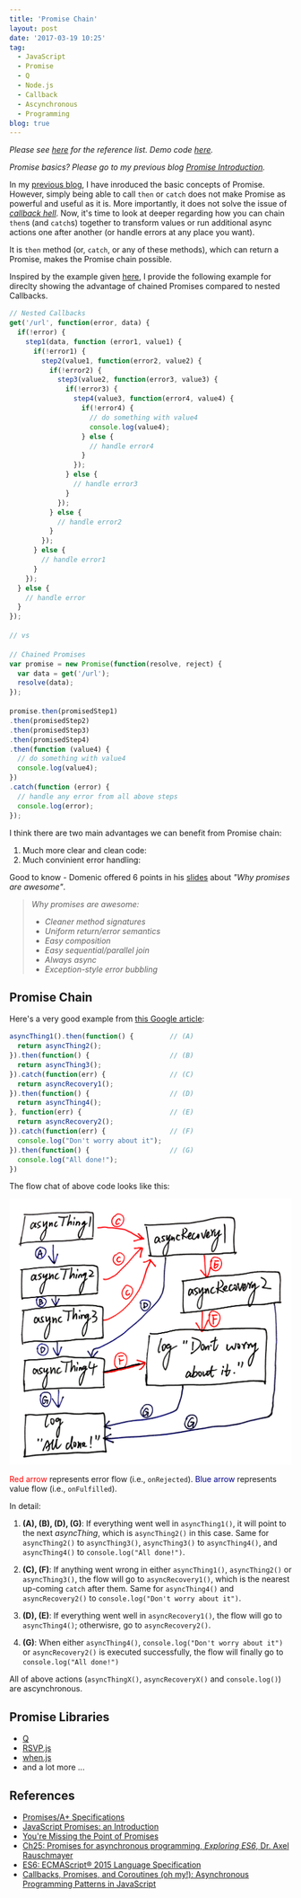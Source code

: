 ```yaml
---
title: 'Promise Chain'
layout: post
date: '2017-03-19 10:25'
tag:
  - JavaScript
  - Promise
  - Q
  - Node.js
  - Callback
  - Ascynchronous
  - Programming
blog: true
---
```


*Please see [here](#references) for the reference list. Demo code [here](https://github.com/fluency03/promise-blog).*


*Promise basics? Please go to my previous blog [Promise Introduction](http://fluency03.com/promise-introduction/).*

<div class="breaker"></div>


In my [previous blog](http://fluency03.com/promise-intoduction/), I have inroduced the basic concepts of Promise. However, simply being able to call `then` or `catch` does not make Promise as powerful and useful as it is. More importantly, it does not solve the issue of [*callback hell*](http://callbackhell.com/). Now, it's time to look at deeper regarding how you can chain `then`s (and `catch`s) together to transform values or run additional async actions one after another (or handle errors at any place you want).

It is `then` method (or, `catch`, or any of these methods), which can return a Promise, makes the Promise chain possible.

Inspired by the example given [here](https://github.com/kriskowal/q), I provide the following example for direclty showing the advantage of chained Promises compared to nested Callbacks.

```javascript
// Nested Callbacks
get('/url', function(error, data) {
  if(!error) {
    step1(data, function (error1, value1) {
      if(!error1) {
        step2(value1, function(error2, value2) {
          if(!error2) {
            step3(value2, function(error3, value3) {
              if(!error3) {
                step4(value3, function(error4, value4) {
                  if(!error4) {
                    // do something with value4
                    console.log(value4);
                  } else {
                    // handle error4
                  }
                });
              } else {
                // handle error3
              }
            });
          } else {
            // handle error2
          }
        });
      } else {
        // handle error1
      }
    });
  } else {
    // handle error
  }
});

// vs

// Chained Promises
var promise = new Promise(function(resolve, reject) {
  var data = get('/url');
  resolve(data);
});

promise.then(promisedStep1)
.then(promisedStep2)
.then(promisedStep3)
.then(promisedStep4)
.then(function (value4) {
  // do something with value4
  console.log(value4);
})
.catch(function (error) {
  // handle any error from all above steps
  console.log(error);
});

```

I think there are two main advantages we can benefit from Promise chain:
1. Much more clear and clean code:
2. Much convinient error handling:

Good to know - Domenic offered 6 points in his [slides](https://www.slideshare.net/domenicdenicola/callbacks-promises-and-coroutines-oh-my-the-evolution-of-asynchronicity-in-javascript) about *"Why promises are awesome"*.

> *Why promises are awesome:*
> - *Cleaner method signatures*
> - *Uniform return/error semantics*
> - *Easy composition*
> - *Easy sequential/parallel join*
> - *Always async*
> - *Exception-style error bubbling*



## Promise Chain

Here's a very good example from [this Google article](https://developers.google.com/web/fundamentals/getting-started/primers/promises):

```javascript
asyncThing1().then(function() {         // (A)
  return asyncThing2();
}).then(function() {                    // (B)
  return asyncThing3();
}).catch(function(err) {                // (C)
  return asyncRecovery1();
}).then(function() {                    // (D)
  return asyncThing4();
}, function(err) {                      // (E)
  return asyncRecovery2();
}).catch(function(err) {                // (F)
  console.log("Don't worry about it");
}).then(function() {                    // (G)
  console.log("All done!");
})
```

The flow chat of above code looks like this:

![](../assets/images/promise-chain.jpg)

<span style="color:Red">Red arrow</span> represents error flow (i.e., `onRejected`). <span style="color:DarkBlue">Blue arrow</span> represents value flow (i.e., `onFulfilled`).

In detail:

1. **(A), (B), (D), (G)**: If everything went well in `asyncThing1()`, it will point to the next *asyncThing*, which is `asyncThing2()` in this case. Same for `asyncThing2()` to `asyncThing3()`, `asyncThing3()` to `asyncThing4()`, and `asyncThing4()` to `console.log("All done!")`.

2. **\(C\), (F)**: If anything went wrong in either `asyncThing1()`, `asyncThing2()` or `asyncThing3()`, the flow will go to `asyncRecovery1()`, which is the nearest up-coming `catch` after them. Same for `asyncThing4()` and `asyncRecovery2()` to `console.log("Don't worry about it")`.

3. **(D), (E)**: If everything went well in `asyncRecovery1()`, the flow will go to `asyncThing4()`; otherwisre, go to `asyncRecovery2()`.

4. **(G)**: When either `asyncThing4()`, `console.log("Don't worry about it")` or `asyncRecovery2()` is executed successfully, the flow will finally go to `console.log("All done!")`


All of above actions (`asyncThingX()`, `asyncRecoveryX()` and `console.log()`) are ascynchronous.



## Promise Libraries

- [Q](https://github.com/kriskowal/q)
- [RSVP.js](https://github.com/tildeio/rsvp.js)
- [when.js](https://github.com/cujojs/when)
- and a lot more ...




## References

- [Promises/A+ Specifications](https://promisesaplus.com/)
- [JavaScript Promises: an Introduction](https://developers.google.com/web/fundamentals/getting-started/primers/promises)
- [You're Missing the Point of Promises](https://blog.domenic.me/youre-missing-the-point-of-promises/)
- [Ch25: Promises for asynchronous programming, *Exploring ES6*, Dr. Axel Rauschmayer](http://exploringjs.com/es6/ch_promises.html)
- [ES6: ECMAScript® 2015 Language Specification](http://www.ecma-international.org/ecma-262/6.0/index.html#sec-promise-constructor)
- [Callbacks, Promises, and Coroutines (oh my!): Asynchronous Programming Patterns in JavaScript](https://www.slideshare.net/domenicdenicola/callbacks-promises-and-coroutines-oh-my-the-evolution-of-asynchronicity-in-javascript)
